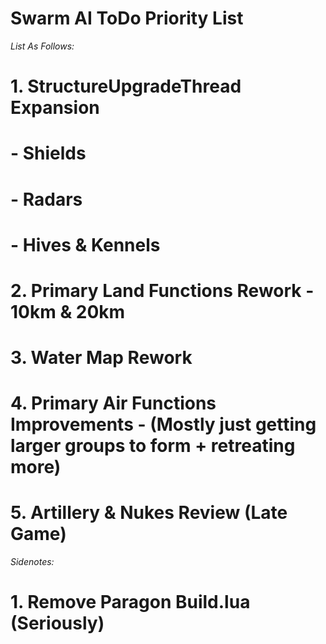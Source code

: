 # Swarm AI ToDo Priority List

_List As Follows:_

# 1. StructureUpgradeThread Expansion
#    - Shields
#    - Radars
#    - Hives & Kennels
# 2. Primary Land Functions Rework - 10km & 20km
# 3. Water Map Rework
# 4. Primary Air Functions Improvements - (Mostly just getting larger groups to form + retreating more)
# 5. Artillery & Nukes Review (Late Game)



_Sidenotes:_

# 1. Remove Paragon Build.lua (Seriously)